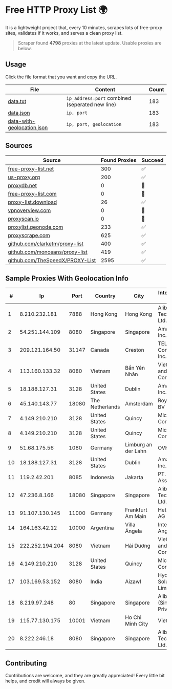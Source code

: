 
# Free HTTP Proxy List 🌍

It is a lightweight project that, every 10 minutes, scrapes lots of free-proxy sites, validates if it works, and serves a clean proxy list.


> Scraper found **4798** proxies at the latest update. Usable proxies are below.

## Usage

Click the file format that you want and copy the URL.


|File|Content|Count|
|----|-------|-----|
|[data.txt](https://raw.githubusercontent.com/themiralay/Proxy-List-World/master/data.txt)|`ip_address:port` combined (seperated new line)|183|
|[data.json](https://raw.githubusercontent.com/themiralay/Proxy-List-World/master/data.json)|`ip, port`|183|
|[data-with-geolocation.json](https://raw.githubusercontent.com/themiralay/Proxy-List-World/master/data-with-geolocation.json)|`ip, port, geolocation`|183|

## Sources

|Source|Found Proxies|Succeed|
|------|-------------|-------|
|[free-proxy-list.net](https://free-proxy-list.net)|300|✅|
|[us-proxy.org](https://www.us-proxy.org)|200|✅|
|[proxydb.net](http://proxydb.net)|0|🚫|
|[free-proxy-list.com](https://free-proxy-list.com/?page=&port=&type%5B%5D=http&type%5B%5D=https&up_time=0&search=Search)|0|🚫|
|[proxy-list.download](https://www.proxy-list.download/HTTP)|26|✅|
|[vpnoverview.com](https://vpnoverview.com/privacy/anonymous-browsing/free-proxy-servers)|0|🚫|
|[proxyscan.io](https://www.proxyscan.io)|0|🚫|
|[proxylist.geonode.com](https://proxylist.geonode.com/api/proxy-list?limit=300&page=1&sort_by=lastChecked&sort_type=desc&protocols=http,https)|233|✅|
|[proxyscrape.com](https://api.proxyscrape.com/v2/?request=displayproxies&protocol=http&timeout=10000&country=all&ssl=all&anonymity=all)|625|✅|
|[github.com/clarketm/proxy-list](https://raw.githubusercontent.com/clarketm/proxy-list/master/proxy-list-raw.txt)|400|✅|
|[github.com/monosans/proxy-list](https://raw.githubusercontent.com/monosans/proxy-list/main/proxies/http.txt)|419|✅|
|[github.com/TheSpeedX/PROXY-List](https://raw.githubusercontent.com/TheSpeedX/PROXY-List/master/http.txt)|2595|✅|


## Sample Proxies With Geolocation Info

|#|Ip|Port|Country|City|Internet Service Provider|
|-|--|----|-------|----|-------------------------|
|1|8.210.232.181|7888|Hong Kong|Hong Kong|Alibaba (US) Technology Co., Ltd.|
|2|54.251.144.109|8080|Singapore|Singapore|Amazon.com, Inc.|
|3|209.121.164.50|31147|Canada|Creston|TELUS Communications Inc.|
|4|113.160.133.32|8080|Vietnam|Bẩn Yên Nhân|VietNam Post and Telecom Corporation|
|5|18.188.127.31|3128|United States|Dublin|Amazon.com, Inc.|
|6|45.140.143.77|18080|The Netherlands|Amsterdam|RoyaleHosting BV|
|7|4.149.210.210|3128|United States|Quincy|Microsoft Corporation|
|8|4.149.210.210|3128|United States|Quincy|Microsoft Corporation|
|9|51.68.175.56|1080|Germany|Limburg an der Lahn|OVH SAS|
|10|18.188.127.31|3128|United States|Dublin|Amazon.com, Inc.|
|11|119.2.42.201|8085|Indonesia|Jakarta|PT. Laxo Global Akses|
|12|47.236.8.166|18080|Singapore|Singapore|Alibaba (US) Technology Co., Ltd.|
|13|91.107.130.145|11000|Germany|Frankfurt Am Main|Hetzner Online AG|
|14|164.163.42.12|10000|Argentina|Villa Ángela|Interret Villa Angela SRL|
|15|222.252.194.204|8080|Vietnam|Hải Dương|VietNam Post and Telecom Corporation|
|16|4.149.210.210|3128|United States|Quincy|Microsoft Corporation|
|17|103.169.53.152|8080|India|Aizawl|Hyosec Solutions Private Limited|
|18|8.219.97.248|80|Singapore|Singapore|Alibaba Cloud (Singapore) Private Limited|
|19|115.77.130.175|10001|Vietnam|Ho Chi Minh City|Viettel Group|
|20|8.222.246.18|8080|Singapore|Singapore|Alibaba (US) Technology Co., Ltd.|



## Contributing

Contributions are welcome, and they are greatly appreciated! Every
little bit helps, and credit will always be given.

